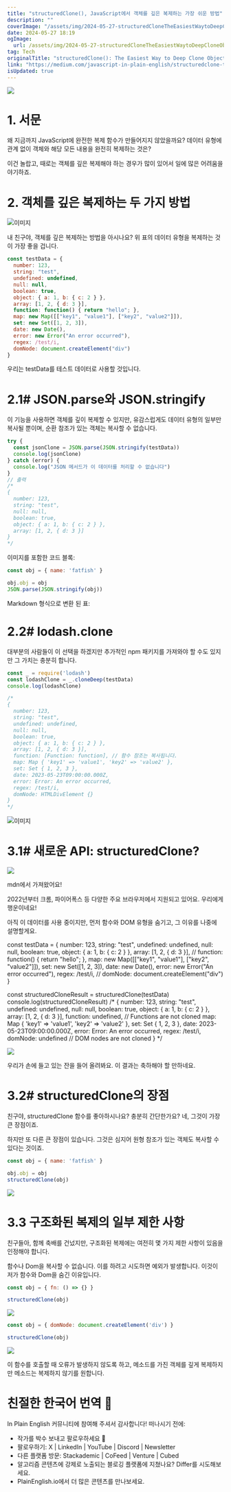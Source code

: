 ```yaml
---
title: "structuredClone(), JavaScript에서 객체를 깊은 복제하는 가장 쉬운 방법"
description: ""
coverImage: "/assets/img/2024-05-27-structuredCloneTheEasiestWaytoDeepCloneObjectsinJavaScript_0.png"
date: 2024-05-27 18:19
ogImage: 
  url: /assets/img/2024-05-27-structuredCloneTheEasiestWaytoDeepCloneObjectsinJavaScript_0.png
tag: Tech
originalTitle: "structuredClone(): The Easiest Way to Deep Clone Objects in JavaScript"
link: "https://medium.com/javascript-in-plain-english/structuredclone-the-easiest-way-to-deep-clone-objects-in-javascript-c503b536266b"
isUpdated: true
---
```





<img src="/assets/img/2024-05-27-structuredCloneTheEasiestWaytoDeepCloneObjectsinJavaScript_0.png" />

# 1. 서문

왜 지금까지 JavaScript에 완전한 복제 함수가 만들어지지 않았을까요? 데이터 유형에 관계 없이 객체와 해당 모든 내용을 완전히 복제하는 것은?

이건 놀랍고, 때로는 객체를 깊은 복제해야 하는 경우가 많이 있어서 일에 많은 어려움을 야기하죠.

<div class="content-ad"></div>

# 2. 객체를 깊은 복제하는 두 가지 방법

![이미지](/assets/img/2024-05-27-structuredCloneTheEasiestWaytoDeepCloneObjectsinJavaScript_1.png)

내 친구야, 객체를 깊은 복제하는 방법을 아시나요? 위 표의 데이터 유형을 복제하는 것이 가장 좋을 겁니다.

```js
const testData = {
  number: 123,
  string: "test",
  undefined: undefined,
  null: null,
  boolean: true,
  object: { a: 1, b: { c: 2 } },
  array: [1, 2, { d: 3 }],
  function: function() { return "hello"; },
  map: new Map([["key1", "value1"], ["key2", "value2"]]),
  set: new Set([1, 2, 3]),
  date: new Date(),
  error: new Error("An error occurred"),
  regex: /test/i,
  domNode: document.createElement("div")
}
```

<div class="content-ad"></div>

우리는 testData를 테스트 데이터로 사용할 것입니다.

# 2.1# JSON.parse와 JSON.stringify

이 기능을 사용하면 객체를 깊이 복제할 수 있지만, 유감스럽게도 데이터 유형의 일부만 복사될 뿐이며, 순환 참조가 있는 객체는 복사할 수 없습니다.

```js
try {
  const jsonClone = JSON.parse(JSON.stringify(testData))
  console.log(jsonClone)
} catch (error) {
  console.log("JSON 메서드가 이 데이터를 처리할 수 없습니다")
}
// 출력
/*
{
  number: 123,
  string: "test",
  null: null,
  boolean: true,
  object: { a: 1, b: { c: 2 } },
  array: [1, 2, { d: 3 }]
}
*/
```

<div class="content-ad"></div>

이미지를 포함한 코드 블록:

```js
const obj = { name: 'fatfish' }

obj.obj = obj
JSON.parse(JSON.stringify(obj))
```

Markdown 형식으로 변환 된 표:

# 2.2# lodash.clone

<div class="content-ad"></div>

대부분의 사람들이 이 선택을 하겠지만 추가적인 npm 패키지를 가져와야 할 수도 있지만 그 가치는 충분히 합니다.

```js
const _ = require('lodash')
const lodashClone = _.cloneDeep(testData)
console.log(lodashClone)

/*
{
  number: 123,
  string: "test",
  undefined: undefined,
  null: null,
  boolean: true,
  object: { a: 1, b: { c: 2 } },
  array: [1, 2, { d: 3 }],
  function: [Function: function], // 함수 참조는 복사됩니다.
  map: Map { 'key1' => 'value1', 'key2' => 'value2' },
  set: Set { 1, 2, 3 },
  date: 2023-05-23T09:00:00.000Z,
  error: Error: An error occurred,
  regex: /test/i,
  domNode: HTMLDivElement {}
}
*/
```

![이미지](/assets/img/2024-05-27-structuredCloneTheEasiestWaytoDeepCloneObjectsinJavaScript_4.png)

# 3.1# 새로운 API: structuredClone?

<div class="content-ad"></div>

<img src="/assets/img/2024-05-27-structuredCloneTheEasiestWaytoDeepCloneObjectsinJavaScript_5.png" />

mdn에서 가져왔어요!

2022년부터 크롬, 파이어폭스 등 다양한 주요 브라우저에서 지원되고 있어요. 우리에게 행운이네요!

아직 이 데이터를 사용 중이지만, 먼저 함수와 DOM 유형을 숨기고, 그 이유를 나중에 설명할게요.

<div class="content-ad"></div>


const testData = {
  number: 123,
  string: "test",
  undefined: undefined,
  null: null,
  boolean: true,
  object: { a: 1, b: { c: 2 } },
  array: [1, 2, { d: 3 }],
  // function: function() { return "hello"; },
  map: new Map([["key1", "value1"], ["key2", "value2"]]),
  set: new Set([1, 2, 3]),
  date: new Date(),
  error: new Error("An error occurred"),
  regex: /test/i,
  // domNode: document.createElement("div")
}

const structuredCloneResult = structuredClone(testData)
console.log(structuredCloneResult)
/*
{
  number: 123,
  string: "test",
  undefined: undefined,
  null: null,
  boolean: true,
  object: { a: 1, b: { c: 2 } },
  array: [1, 2, { d: 3 }],
  function: undefined, // Functions are not cloned
  map: Map { 'key1' => 'value1', 'key2' => 'value2' },
  set: Set { 1, 2, 3 },
  date: 2023-05-23T09:00:00.000Z,
  error: Error: An error occurred,
  regex: /test/i,
  domNode: undefined // DOM nodes are not cloned
}
*/


<img src="/assets/img/2024-05-27-structuredCloneTheEasiestWaytoDeepCloneObjectsinJavaScript_6.png" />

우리가 손에 들고 있는 잔을 들어 올려봐요. 이 결과는 축하해야 할 만하네요.

# 3.2# structuredClone의 장점


<div class="content-ad"></div>

친구야, structuredClone 함수를 좋아하시나요? 충분히 간단한가요? 네, 그것이 가장 큰 장점이죠.

하지만 또 다른 큰 장점이 있습니다. 그것은 심지어 원형 참조가 있는 객체도 복사할 수 있다는 것이죠.

```js
const obj = { name: 'fatfish' }

obj.obj = obj
structuredClone(obj)
```

<img src="/assets/img/2024-05-27-structuredCloneTheEasiestWaytoDeepCloneObjectsinJavaScript_7.png" />

<div class="content-ad"></div>

# 3.3 구조화된 복제의 일부 제한 사항

친구들아, 함께 축배를 건넜지만, 구조화된 복제에는 여전히 몇 가지 제한 사항이 있음을 인정해야 합니다.

함수나 Dom을 복사할 수 없습니다. 이를 하려고 시도하면 예외가 발생합니다. 이것이 저가 함수와 Dom을 숨긴 이유입니다.

```js
const obj = { fn: () => {} }

structuredClone(obj)
```

<div class="content-ad"></div>

<img src="/assets/img/2024-05-27-structuredCloneTheEasiestWaytoDeepCloneObjectsinJavaScript_8.png" />

```js
const obj = { domNode: document.createElement('div') }

structuredClone(obj)
```

<img src="/assets/img/2024-05-27-structuredCloneTheEasiestWaytoDeepCloneObjectsinJavaScript_9.png" />

이 함수를 호출할 때 오류가 발생하지 않도록 하고, 메소드를 가진 객체를 깊게 복제하지만 메소드는 복제하지 않기를 원합니다.

<div class="content-ad"></div>

# 친절한 한국어 번역 🚀

In Plain English 커뮤니티에 참여해 주셔서 감사합니다! 떠나시기 전에:

- 작가를 박수 보내고 팔로우하세요 ️👏️️
- 팔로우하기: X | LinkedIn | YouTube | Discord | Newsletter
- 다른 플랫폼 방문: Stackademic | CoFeed | Venture | Cubed
- 알고리즘 콘텐츠에 강제로 노출되는 블로깅 플랫폼에 지쳤나요? Differ를 시도해보세요.
- PlainEnglish.io에서 더 많은 콘텐츠를 만나보세요.